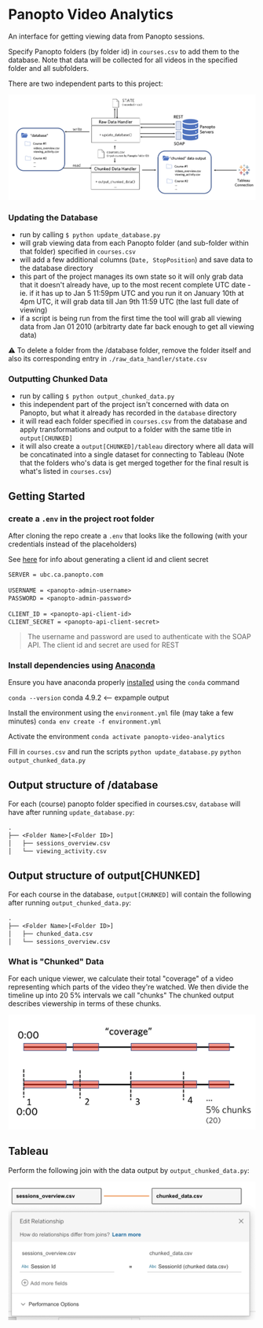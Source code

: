 # Panopto Video Analytics

An interface for getting viewing data from Panopto sessions.

Specify Panopto folders (by folder id) in `courses.csv` to add them to the database. Note that data will be collected for all videos in the specified folder and all subfolders.

There are two independent parts to this project:

<div align="center">
    <img src="_imgs/project-architecture.png" alt="project-architecture-diagram" width="700">
</div>

### Updating the Database

- run by calling `$ python update_database.py`
- will grab viewing data from each Panopto folder (and sub-folder within that folder) specified in `courses.csv`
- will add a few additional columns (`Date, StopPosition`) and save data to the database directory
- this part of the project manages its own state so it will only grab data that it doesn't already have, up to the most recent complete UTC date - ie. if it has up to Jan 5 11:59pm UTC and you run it on January 10th at 4pm UTC, it will grab data till Jan 9th 11:59 UTC (the last full date of viewing)
- if a script is being run from the first time the tool will grab all viewing data from Jan 01 2010 (arbitrarty date far back enough to get all viewing data)

⚠️ To delete a folder from the /database folder, remove the folder itself and also its corresponding entry in `./raw_data_handler/state.csv`

### Outputting Chunked Data

- run by calling `$ python output_chunked_data.py`
- this independent part of the project isn't concerned with data on Panopto, but what it already has recorded in the `database` directory
- it will read each folder specified in `courses.csv` from the database and apply transformations and output to a folder with the same title in `output[CHUNKED]`
- it will also create a `output[CHUNKED]/tableau` directory where all data will be concatinated into a single dataset for connecting to Tableau (Note that the folders who's data is get merged together for the final result is what's listed in `courses.csv`)

## Getting Started

### create a `.env` in the project root folder

After cloning the repo create a `.env` that looks like the following (with your credentials instead of the placeholders)

See [here](https://support.panopto.com/s/article/support-panopto-com-s-article-oauth2-client-setup) for info about generating a client id and client secret

```
SERVER = ubc.ca.panopto.com

USERNAME = <panopto-admin-username>
PASSWORD = <panopto-admin-password>

CLIENT_ID = <panopto-api-client-id>
CLIENT_SECRET = <panopto-api-client-secret>
```

> The username and password are used to authenticate with the SOAP API. The client id and secret are used for REST

### Install dependencies using [Anaconda](https://www.anaconda.com/)

Ensure you have anaconda properly [installed](https://docs.anaconda.com/anaconda/install/) using the `conda` command

`conda --version`
conda 4.9.2 <-- expample output

Install the environment using the `environment.yml` file (may take a few minutes)
`conda env create -f environment.yml`

Activate the environment
`conda activate panopto-video-analytics`

Fill in `courses.csv` and run the scripts
`python update_database.py`
`python output_chunked_data.py`

## Output structure of /database

For each (course) panopto folder specified in courses.csv, `database` will have after running `update_database.py`:

    .
    ├── <Folder Name>[<Folder ID>]
    │   ├── sessions_overview.csv
    │   └── viewing_activity.csv

## Output structure of output[CHUNKED]

For each course in the database, `output[CHUNKED]` will contain the following after running `output_chunked_data.py`:

    .
    ├── <Folder Name>[<Folder ID>]
    │   ├── chunked_data.csv
    │   └── sessions_overview.csv

### What is "Chunked" Data

For each unique viewer, we calculate their total "coverage" of a video representing which parts of the video they're watched. We then divide the timeline up into 20 5% intervals we call "chunks" The chunked output describes viewership in terms of these chunks.

<div align="center">
    <img src="_imgs/coverage-chunking-explainer.png" alt="project-architecture-diagram" width="600">
</div>

## Tableau

Perform the following join with the data output by `output_chunked_data.py`:

<div align="center">
    <img src="_imgs/tableau-join.png" alt="join" width="600">
</div>
